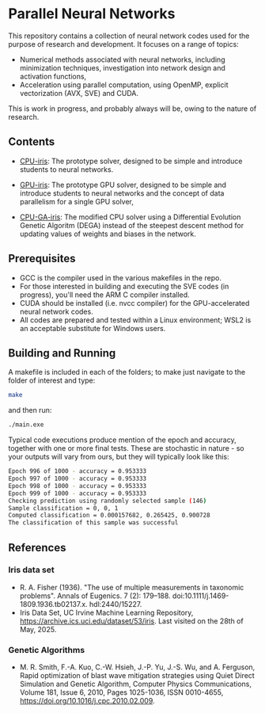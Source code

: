 # Parallel Neural Networks

This repository contains a collection of neural network codes used for the purpose of research and development. It focuses on a range of topics:

* Numerical methods associated with neural networks, including minimization techniques, investigation into network design and activation functions,
* Acceleration using parallel computation, using OpenMP, explicit vectorization (AVX, SVE) and CUDA.

This is work in progress, and probably always will be, owing to the nature of research.

## Contents

* [CPU-iris](./CPU-iris/README.md): The prototype solver, designed to be simple and introduce students to neural networks.

* [GPU-iris](./GPU-iris/README.md): The prototype GPU solver, designed to be simple and introduce students to neural networks and the concept of data parallelism for a single GPU solver,
* [CPU-GA-iris](./CPU-GA-iris/README.md): The modified CPU solver using a Differential Evolution Genetic Algoritm (DEGA) instead of the steepest descent method for updating values of weights and biases in the network.


## Prerequisites

* GCC is the compiler used in the various makefiles in the repo.
* For those interested in building and executing the SVE codes (in progress), you'll need the ARM C compiler installed.
* CUDA should be installed (i.e. nvcc compiler) for the GPU-accelerated neural network codes.
* All codes are prepared and tested within a Linux environment; WSL2 is an acceptable substitute for Windows users.

## Building and Running

A makefile is included in each of the folders; to make just navigate to the folder of interest and type:

```bash
make
```
and then run:

```bash
./main.exe
```

Typical code executions produce mention of the epoch and accuracy, together with one or more final tests. These are stochastic in nature - so your outputs will vary from ours, but they will typically look like this:

```bash
Epoch 996 of 1000 - accuracy = 0.953333
Epoch 997 of 1000 - accuracy = 0.953333
Epoch 998 of 1000 - accuracy = 0.953333
Epoch 999 of 1000 - accuracy = 0.953333
Checking prediction using randomly selected sample (146)
Sample classification = 0, 0, 1
Computed classification = 0.000157682, 0.265425, 0.900728
The classification of this sample was successful
```

## References

### Iris data set
* R. A. Fisher (1936). "The use of multiple measurements in taxonomic problems". Annals of Eugenics. 7 (2): 179–188. doi:10.1111/j.1469-1809.1936.tb02137.x. hdl:2440/15227.  
* Iris Data Set, UC Irvine Machine Learning Repository,
https://archive.ics.uci.edu/dataset/53/iris. Last visited on the 28th of May, 2025.

### Genetic Algorithms

* M. R. Smith, F.-A. Kuo, C.-W. Hsieh, J.-P. Yu, J.-S. Wu, and A. Ferguson, Rapid optimization of blast wave mitigation strategies using Quiet Direct Simulation and Genetic Algorithm, Computer Physics Communications, Volume 181, Issue 6,
2010,
Pages 1025-1036,
ISSN 0010-4655,
https://doi.org/10.1016/j.cpc.2010.02.009.

